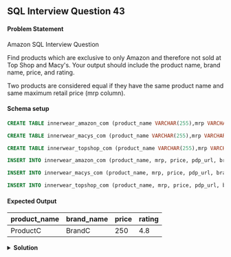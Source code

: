## SQL Interview Question 43

#### Problem Statement

<bold>Amazon SQL Interview Question</bold>

Find products which are exclusive to only Amazon and therefore not sold at Top Shop and Macy's.
Your output should include the product name, brand name, price, and rating.

Two products are considered equal if they have the same product name and same maximum retail price (mrp column).

#### Schema setup

```sql
CREATE TABLE innerwear_amazon_com (product_name VARCHAR(255),mrp VARCHAR(50),price VARCHAR(50),pdp_url VARCHAR(255),brand_name VARCHAR(100),product_category VARCHAR(100),retailer VARCHAR(100),description VARCHAR(255),rating FLOAT,review_count INT,style_attributes VARCHAR(255),total_sizes VARCHAR(50),available_size VARCHAR(50),color VARCHAR(50));

CREATE TABLE innerwear_macys_com (product_name VARCHAR(255),mrp VARCHAR(50),price VARCHAR(50),pdp_url VARCHAR(255),brand_name VARCHAR(100),product_category VARCHAR(100),retailer VARCHAR(100),description VARCHAR(255),rating FLOAT,review_count FLOAT,style_attributes VARCHAR(255),total_sizes VARCHAR(50),available_size VARCHAR(50),color VARCHAR(50));

CREATE TABLE innerwear_topshop_com (product_name VARCHAR(255),mrp VARCHAR(50),price VARCHAR(50),pdp_url VARCHAR(255),brand_name VARCHAR(100),product_category VARCHAR(100),retailer VARCHAR(100),description VARCHAR(255),rating FLOAT,review_count FLOAT,style_attributes VARCHAR(255),total_sizes VARCHAR(50),available_size VARCHAR(50),color VARCHAR(50));

INSERT INTO innerwear_amazon_com (product_name, mrp, price, pdp_url, brand_name, product_category, retailer, description, rating, review_count, style_attributes, total_sizes, available_size, color) VALUES ('ProductA', '100', '80', 'url1', 'BrandA', 'Category1', 'Amazon', 'DescriptionA', 4.5, 100, 'StyleA', 'M,L', 'M', 'Red'),('ProductB', '200', '180', 'url2', 'BrandB', 'Category1', 'Amazon', 'DescriptionB', 4.2, 150, 'StyleB', 'S,M,L', 'S', 'Blue'),('ProductC', '300', '250', 'url3', 'BrandC', 'Category2', 'Amazon', 'DescriptionC', 4.8, 200, 'StyleC', 'L,XL', 'L', 'Green');

INSERT INTO innerwear_macys_com (product_name, mrp, price, pdp_url, brand_name, product_category, retailer, description, rating, review_count, style_attributes, total_sizes, available_size, color) VALUES ('ProductA', '100', '85', 'url4', 'BrandA', 'Category1', 'Macys', 'DescriptionA', 4.5, 90, 'StyleA', 'M,L', 'M', 'Red'),('ProductD', '150', '130', 'url5', 'BrandD', 'Category3', 'Macys', 'DescriptionD', 4.0, 80, 'StyleD', 'S,M', 'S', 'Yellow'),('ProductE', '250', '210', 'url6', 'BrandE', 'Category4', 'Macys', 'DescriptionE', 3.9, 60, 'StyleE', 'M,L', 'L', 'Black');

INSERT INTO innerwear_topshop_com (product_name, mrp, price, pdp_url, brand_name, product_category, retailer, description, rating, review_count, style_attributes, total_sizes, available_size, color) VALUES ('ProductB', '200', '190', 'url7', 'BrandB', 'Category1', 'TopShop', 'DescriptionB', 4.1, 95, 'StyleB', 'S,M,L', 'M', 'Blue'),('ProductF', '100', '90', 'url8', 'BrandF', 'Category3', 'TopShop', 'DescriptionF', 3.5, 50, 'StyleF', 'XS,S', 'S', 'Pink'),('ProductG', '300', '270', 'url9', 'BrandG', 'Category5', 'TopShop', 'DescriptionG', 4.3, 70, 'StyleG', 'M,L,XL', 'M', 'Purple');
```

#### Expected Output

| product_name | brand_name | price | rating |
|--------------|------------|-------|--------|
| ProductC     | BrandC     | 250   | 4.8    |

<details>
<summary><strong>Solution</strong></summary>

```sql
SELECT
    product_name,
    brand_name,
    price,
    rating
FROM innerwear_amazon_com
WHERE (product_name,mrp) NOT IN
    (SELECT
       product_name,
       mrp
     FROM innerwear_macys_com
     UNION
     SELECT
       product_name,
       mrp
     FROM innerwear_topshop_com);
```
</details>
